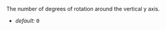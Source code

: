 The number of degrees of rotation around the vertical y axis.

* _default:_ <samp class="number">0</samp>